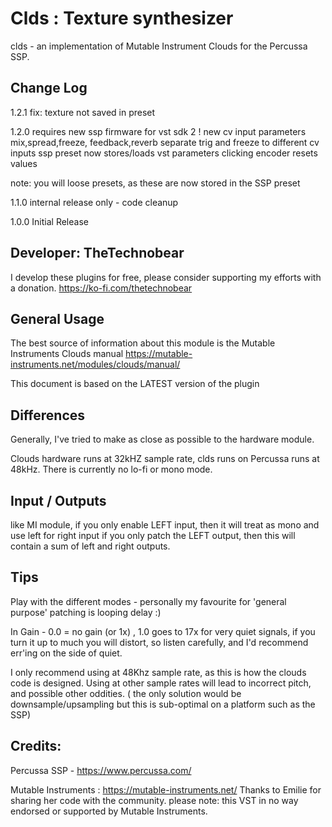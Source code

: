 # Clds : Texture synthesizer 

clds - an implementation of Mutable Instrument Clouds for the Percussa SSP.

## Change Log


1.2.1 fix: texture not saved in preset

1.2.0 requires new ssp firmware for vst sdk 2 !
new cv input parameters mix,spread,freeze, feedback,reverb
separate trig and freeze to different cv inputs
ssp preset now stores/loads vst parameters
clicking encoder resets values

note: you will loose presets, as these are now stored in the SSP preset

1.1.0 internal release only - code cleanup

1.0.0 Initial Release 

## Developer: TheTechnobear
I develop these plugins for free, please consider supporting my efforts with a donation.
https://ko-fi.com/thetechnobear


## General Usage 

The best source of information about this module is the Mutable Instruments Clouds manual
https://mutable-instruments.net/modules/clouds/manual/

This document is based on the LATEST version of the plugin


## Differences
Generally, I've tried to make as close as possible to the hardware module.

Clouds hardware runs at 32kHZ sample rate, clds runs on Percussa runs at 48kHz.
There is currently no lo-fi or mono mode.

## Input / Outputs
like MI module, 
if you only enable LEFT input, then it will treat as mono and use left for right input
if you only patch the LEFT output, then this will contain a sum of left and right outputs.

## Tips

Play with the different modes - personally my favourite for 'general purpose' patching is looping delay :) 

In Gain - 0.0 = no gain (or 1x) , 1.0 goes to 17x for very quiet signals, if you turn it up to much you will distort, 
so listen carefully, and I'd recommend err'ing on the side of quiet.


I only recommend using at 48Khz sample rate, as this is how the clouds code is designed.
Using at other sample rates will lead to incorrect pitch, and possible other oddities.
( the only solution would be downsample/upsampling but this is sub-optimal on a platform such as the SSP)


## Credits: 

Percussa SSP - https://www.percussa.com/ 

Mutable Instruments : https://mutable-instruments.net/
Thanks to Emilie for sharing her code with the community.
please note: this VST in no way endorsed or supported by Mutable Instruments.
